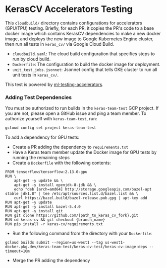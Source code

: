 # KerasCV Accelerators Testing

This `cloudbuild/` directory contains configurations for accelerators (GPU/TPU)
testing. Briefly, for each PR, it copies the PR's code to a base docker image
which contains KerasCV dependencies to make a new docker image, and deploys the
new image to Google Kubernetes Engine cluster, then run all tests in
`keras_cv/` via Google Cloud Build.

- `cloudbuild.yaml`: The cloud build configuration that specifies steps to run
  by cloud build.
- `Dockerfile`: The configuration to build the docker image for deployment.
- `unit_test_jobs.jsonnet`: Jsonnet config that tells GKE cluster to run all
  unit tests in `keras_cv/`.

This test is powered by [ml-testing-accelerators](https://github.com/GoogleCloudPlatform/ml-testing-accelerators).


### Adding Test Dependencies
You must be authorized to run builds in the `keras-team-test` GCP project.
If you are not, please open a GitHub issue and ping a team member.
To authorize yourself with `keras-team-test`, run:

```bash
gcloud config set project keras-team-test
```

To add a dependency for GPU tests:
- Create a PR adding the dependency to `requirements.txt`
- Have a Keras team member update the Docker image for GPU tests by running the remaining steps
- Create a `Dockerfile` with the following contents:
```
FROM tensorflow/tensorflow:2.13.0-gpu
RUN \
    apt-get -y update && \
    apt-get -y install openjdk-8-jdk && \
    echo "deb [arch=amd64] http://storage.googleapis.com/bazel-apt stable jdk1.8" | tee /etc/apt/sources.list.d/bazel.list && \
    curl https://bazel.build/bazel-release.pub.gpg | apt-key add
RUN apt-get -y update
RUN apt-get -y install bazel-5.4.0
RUN apt-get -y install git
RUN git clone https://github.com/{path_to_keras_cv_fork}.git
RUN cd keras-cv && git checkout {branch_name}
RUN pip install -r keras-cv/requirements.txt
```
- Run the following command from the directory with your `Dockerfile`:
```
gcloud builds submit --region=us-west1 --tag us-west1-docker.pkg.dev/keras-team-test/keras-cv-test/keras-cv-image:deps --timeout=10m
```
- Merge the PR adding the dependency
